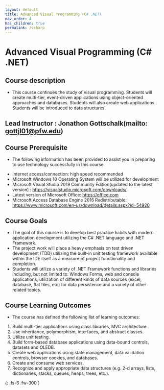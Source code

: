 ```yaml
---
layout: default
title: Advanced Visual Programming (C# .NET)
nav_order: 4
has_children: true
permalink: /csharp
---
```


# Advanced Visual Programming (C# .NET)
## Course description
- This course continues the study of visual programming. Students will create multi-tier, event-driven applications using object-oriented approaches and databases. Students will also create web applications. Students will be introduced to data structures.
 
## Lead Instructor : Jonathon Gottschalk(mailto: gottjl01@pfw.edu)

## Course Prerequisite
 - The following information has been provided to assist you in preparing to use technology successfully in this course.
* Internet access/connection: high speed recommended 
* Microsoft Windows 10 Operating System will be utilized for development
* Microsoft Visual Studio 2019 Community Edition(updated to the latest version) : https://visualstudio.microsoft.com/downloads/
* Latest version of Microsoft Office: https://office.com 
* Microsoft Access Database Engine 2016 Redistributable: https://www.microsoft.com/en-us/download/details.aspx?id=54920

## Course Goals
  * The goal of this course is to develop best practice habits with modern application development utilizing the C# .NET language and .NET Framework.  
  * The project work will place a heavy emphasis on test driven development (TDD) utilizing the built-in unit testing framework available within the IDE itself as a measure of project functionality and completion.
  * Students will utilize a variety of .NET Framework functions and libraries including, but not limited to: Windows Forms, web and console applications, utilization of different kinds of data sources (excel, database, flat files, etc) for data persistence and a variety of other related topics.

## Course Learning Outcomes
- The course has defined the following list of learning outcomes:
1. Build multi-tier applications using class libraries, MVC architecture.
2. Use inheritance, polymorphism, interfaces, and abstract classes. 
3. Utilize unit testing. 
4. Build form-based database applications using data-bound controls, datasets and OLEDB.
5. Create web applications using state management, data validation controls, browser cookies, and databases. 
6. Create and consume web services. 
7. Recognize and apply appropriate data structures (e.g. 2-d arrays, lists, dictionaries, stacks, queues, heaps, trees, etc.). 

{: .fs-6 .fw-300 }
